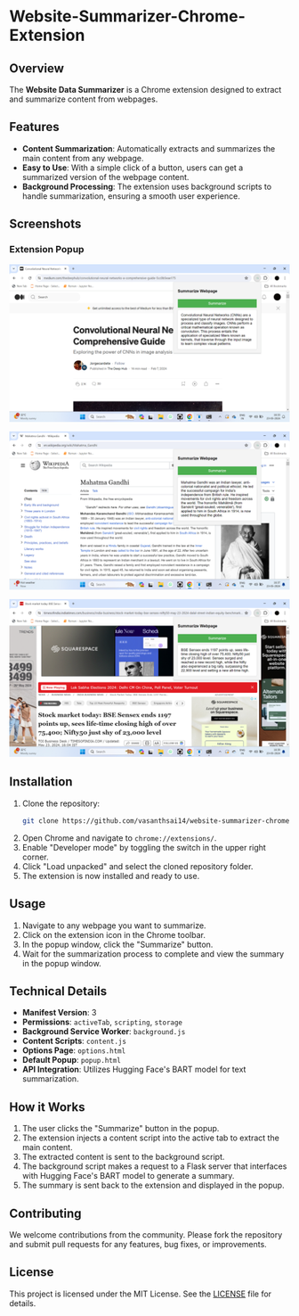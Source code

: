 # Website-Summarizer-Chrome-Extension

## Overview
The **Website Data Summarizer** is a Chrome extension designed to extract and summarize content from webpages.

## Features
- **Content Summarization**: Automatically extracts and summarizes the main content from any webpage.
- **Easy to Use**: With a simple click of a button, users can get a summarized version of the webpage content.
- **Background Processing**: The extension uses background scripts to handle summarization, ensuring a smooth user experience.

## Screenshots
### Extension Popup
![Extension Popup](2024-05-23.png)

![Screenshot 2](2024-05-23(2).png)

![Screenshot 3](2024-05-23(3).png)

## Installation
1. Clone the repository:
    ```sh
    git clone https://github.com/vasanthsai14/website-summarizer-chrome-extension.git
    ```
2. Open Chrome and navigate to `chrome://extensions/`.
3. Enable "Developer mode" by toggling the switch in the upper right corner.
4. Click "Load unpacked" and select the cloned repository folder.
5. The extension is now installed and ready to use.

## Usage
1. Navigate to any webpage you want to summarize.
2. Click on the extension icon in the Chrome toolbar.
3. In the popup window, click the "Summarize" button.
4. Wait for the summarization process to complete and view the summary in the popup window.

## Technical Details
- **Manifest Version**: 3
- **Permissions**: `activeTab`, `scripting`, `storage`
- **Background Service Worker**: `background.js`
- **Content Scripts**: `content.js`
- **Options Page**: `options.html`
- **Default Popup**: `popup.html`
- **API Integration**: Utilizes Hugging Face's BART model for text summarization.

## How it Works
1. The user clicks the "Summarize" button in the popup.
2. The extension injects a content script into the active tab to extract the main content.
3. The extracted content is sent to the background script.
4. The background script makes a request to a Flask server that interfaces with Hugging Face's BART model to generate a summary.
5. The summary is sent back to the extension and displayed in the popup.

## Contributing
We welcome contributions from the community. Please fork the repository and submit pull requests for any features, bug fixes, or improvements.

## License
This project is licensed under the MIT License. See the [LICENSE](LICENSE) file for details.

